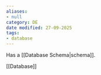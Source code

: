 ```yaml
---
aliases:
- null
category: DE
date modified: 27-09-2025
tags:
- database
---
```

Has a [[Database Schema|schema]].

[[Database]]

